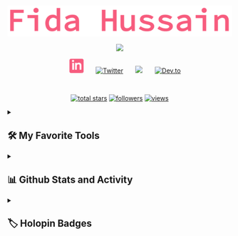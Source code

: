 <p align="center">
  <a href="https://github.com/fidahussain87">
    <img src="https://github.com/FidaHussain87/FidaHussain87/blob/master/uName.png" alt="Jonah Lawrence" /></a>
</p>

<p align="center">
  <!-- Typing SVG by fidahussain87 - https://github.com/FidaHussain87/readme-typing-svg -->
  <a href="https://github.com/FidaHussain87/readme-typing-svg">
    <img src="https://readme-typing-svg.demolab.com/?lines=Full-stack%20web%20developer;Experienced%20MERN%2FMEAN%20STACK;2%2B%20years%20of%20coding%20experience;Always%20learning%20new%20things&font=Fira%20Code&center=true&width=440&height=45&color=f75c7e&vCenter=true&size=22&pause=1000" /></a>
</p>

<!-- Social icons section -->
<p align="center">
&#8287;&#8287;&#8287;&#8287;&#8287;
<a href="https://www.linkedin.com/in/fida-hussain-shahani-7a6796119/"><img width="32px" alt="LinkedIn" target="_blank" title="LinkedIn" src="https://github.com/FidaHussain87/FidaHussain87/blob/master/LinkedIn%20Red%20-%20Imgur.png"/></a>
  &#8287;&#8287;&#8287;&#8287;&#8287;
  <a href="https://twitter.com/FidaHussainSW31"><img width="32px" alt="Twitter" target="_blank" title="Twitter" src="https://i.imgur.com/OXZM1L6.png"/></a>
  &#8287;&#8287;&#8287;&#8287;&#8287;
  <a href="https://discord.com/users/3541" alt="Discord" target="_blank" title="Personal Discord Server"><img width="32px" src="https://i.imgur.com/OViZO8J.png"/></a>
  &#8287;&#8287;&#8287;&#8287;&#8287;
  <a href="https://dev.to/fidahussain87"><img width="32px" alt="Dev.to" target="_blank" title="fidahussain87 Dev.to" src="https://i.imgur.com/mVm29vK.png"></a>
  
</p>

<br/>

<!-- Social badges section -->
<!-- Badges with custom icons - https://github.com/fidahussain87/custom-icon-badges -->
<!-- View counter - https://github.com/fidahussain87/Simple-View-Counter -->
<p align="center">
  <a href="https://github.com/fidahussain87?tab=repositories&sort=stargazers">
    <img alt="total stars" target="_blank" title="Total stars on GitHub" src="https://custom-icon-badges.demolab.com/github/stars/fidahussain87?color=55960c&style=for-the-badge&labelColor=488207&logo=star"/></a>
  <a href="https://github.com/fidahussain87?tab=followers">
    <img alt="followers" target="_blank" title="Follow me on Github" src="https://custom-icon-badges.demolab.com/github/followers/fidahussain87?color=236ad3&labelColor=1155ba&style=for-the-badge&logo=person-add&label=Follow&logoColor=white"/></a>
  <a href="https://github.com/fidahussain87/Simple-View-Counter">
    <img alt="views" target="_blank" title="GitHub profile views" src="ancient-morning-3007.fidahussain-shahani.workers.dev"/></a>
</p>

  


<details> 
  <summary><h2>🛠️ My Favorite Tools</h2></summary>
  <!-- Some badges are from https://github.com/Ileriayo/markdown-badges -->

  <h3>👨‍💻 Programming and Markup Languages</h3>

  <p>
      <a href="https://github.com/search?q=user%3Afidahussain87+language%3Abash"><img alt="Bash" target="_blank" src="https://img.shields.io/badge/Bash-121011.svg?logo=gnu-bash&logoColor=white"></a>
      <a href="https://github.com/search?q=user%3Afidahussain87+language%3Acss"><img alt="CSS" target="_blank" src="https://img.shields.io/badge/CSS-1572B6.svg?logo=css3&logoColor=white"></a>
      <a href="https://github.com/search?q=user%3Afidahussain87+language%3Ahtml"><img alt="HTML" target="_blank" src="https://img.shields.io/badge/HTML-E34F26.svg?logo=html5&logoColor=white"></a>
      <a href="https://github.com/search?q=user%3Afidahussain87+language%3Ajava"><img alt="Java" target="_blank" src="https://custom-icon-badges.demolab.com/badge/Java-007396.svg?logo=java&logoColor=white"></a>
      <a href="https://github.com/search?q=user%3Afidahussain87+language%3Ajavascript"><img target="_blank" alt="JavaScript" src="https://img.shields.io/badge/JavaScript-F7DF1E.svg?logo=javascript&logoColor=black"></a>
      <a href="https://github.com/search?q=user%3Afidahussain87+language%3Ajavascript"><img target="_blank" alt="Node.js" src="https://img.shields.io/badge/Node.js-43853D.svg?logo=node.js&logoColor=white"></a>
      <a href="https://github.com/search?q=user%3Afidahussain87+language%3Aphp"><img alt="PHP" target="_blank" src="https://img.shields.io/badge/PHP-777BB4.svg?logo=php&logoColor=white"></a>
      <a href="https://github.com/search?q=user%3Afidahussain87+language%3Apython"><img target="_blank" alt="Python" src="https://img.shields.io/badge/Python-14354C.svg?logo=python&logoColor=white"></a>
      <a href="https://github.com/search?q=user%3Afidahussain87+language%3Asql"><img target="_blank" alt="SQL" src="https://custom-icon-badges.demolab.com/badge/SQL-025E8C.svg?logo=database&logoColor=white"></a>
      <a href="https://github.com/search?q=user%3Afidahussain87+language%3Asvg"><img target="_blank" alt="SVG+XML" src="https://img.shields.io/badge/SVG%2BXML-e0982c.svg?logo=svg&logoColor=white"></a>
      <a href="https://github.com/search?q=user%3Afidahussain87+language%3AtypeScript"><img target="_blank" alt="TypeScript" src="https://img.shields.io/badge/TypeScript-007ACC.svg?logo=typescript&logoColor=white"></a>
  </p>

  <h3>🧰 Frameworks and Libraries</h3>

  <p>
      <a href="#"><img alt="Arduino" target="_blank" src="https://img.shields.io/badge/-Arduino-00979D?logo=Arduino&logoColor=white"></a>
      <a href="#"><img alt="Bootstrap" target="_blank" src="https://img.shields.io/badge/Bootstrap-7952B3.svg?logo=bootstrap&logoColor=white"></a>
      <a href="#"><img alt="Express.js" target="_blank" src="https://img.shields.io/badge/Express.js-404d59.svg?logo=express&logoColor=white"></a>
      <a href="#"><img alt="GitHub Actions" target="_blank" src="https://img.shields.io/badge/GitHub%20Actions-2671E5.svg?logo=github%20actions&logoColor=white"></a>
      <a href="#"><img alt="JUnit" target="_blank" src="https://custom-icon-badges.demolab.com/badge/JUnit-25A162.svg?logo=check-circle&logoColor=white"></a>
      <a href="#"><img alt="Material Design" target="_blank" src="https://img.shields.io/badge/Material%20Design-0081CB.svg?logo=material-design&logoColor=white"></a>
      <a href="#"><img alt="NumPy" target="_blank" src="https://img.shields.io/badge/Numpy-013243.svg?logo=numpy&logoColor=white"></a>
      <a href="#"><img alt="Pandas" target="_blank" src="https://img.shields.io/badge/Pandas-150458.svg?logo=pandas&logoColor=white"></a>
      <a href="#"><img alt="Pytest" target="_blank" src="https://img.shields.io/badge/Pytest-0A9EDC.svg?logo=pytest&logoColor=white"></a>
      <a href="#"><img alt="React" target="_blank" src="https://img.shields.io/badge/React-20232a.svg?logo=react&logoColor=%2361DAFB"></a>
      <a href="#"><img alt="TensorFlow" target="_blank" src="https://img.shields.io/badge/TensorFlow-FF6F00.svg?logo=TensorFlow&logoColor=white"></a>
  </p>

  <h3>🗄️ Databases and Cloud Hosting</h3>

  <p>
      <a href="#"><img alt="GitHub Pages" target="_blank" src="https://img.shields.io/badge/GitHub%20Pages-327FC7.svg?logo=github&logoColor=white"></a>
      <a href="#"><img alt="Heroku" target="_blank" src="https://img.shields.io/badge/Heroku-430098.svg?logo=heroku&logoColor=white"></a>
      <a href="#"><img alt="MongoDB" target="_blank" src ="https://img.shields.io/badge/MongoDB-4ea94b.svg?logo=mongodb&logoColor=white"></a>
      <a href="#"><img alt="MySQL" target="_blank" src="https://img.shields.io/badge/MySQL-00f.svg?logo=mysql&logoColor=white"></a>
      <a href="#"><img alt="Oracle" target="_blank" src ="https://img.shields.io/badge/Oracle-F00000.svg?logo=oracle&logoColor=white"></a>
      <a href="#"><img alt="PostgreSQL" target="_blank" src ="https://img.shields.io/badge/PostgreSQL-316192.svg?logo=postgresql&logoColor=white"></a>
      <a href="#"><img alt="Repl.it" target="_blank" src="https://img.shields.io/badge/Repl.it-0D101E.svg?logo=Replit&logoColor=white"></a>
      <a href="#"><img alt="SQLite" target="_blank" src ="https://img.shields.io/badge/SQLite-07405e.svg?logo=sqlite&logoColor=white"></a>
      <a href="#"><img alt="Vercel" target="_blank" src="https://img.shields.io/badge/Vercel-000000.svg?logo=vercel&logoColor=white"></a>
  </p>

  <h3>💻 Software and Tools</h3>

  <p>
      <a href="#"><img alt="Adobe" target="_blank" src="https://img.shields.io/badge/Adobe-FF0000.svg?logo=adobe&logoColor=white"></a>
      <a href="#"><img alt="Android" target="_blank" src="https://img.shields.io/badge/Android-3DDC84?logo=android&logoColor=white"></a>
      <a href="#"><img alt="Android Studio" target="_blank" src="https://img.shields.io/badge/Android%20Studio-008678.svg?logo=android-studio&logoColor=white"></a>
      <a href="#"><img alt="Dbeaver" target="_blank" src="https://custom-icon-badges.demolab.com/badge/-Dbeaver-372923?logo=dbeaver-mono&logoColor=white"></a>
      <a href="#"><img alt="Discord" target="_blank" src="https://img.shields.io/badge/-Discord-5865F2.svg?logo=discord&logoColor=white"></a>
      <a href="#"><img alt="Git" target="_blank" src="https://img.shields.io/badge/Git-F05033.svg?logo=git&logoColor=white"></a>
      <a href="#"><img alt="GitHub Desktop" target="_blank" src="https://img.shields.io/badge/GitHub%20Desktop-8034A9.svg?logo=github&logoColor=white"></a>
      <a href="#"><img alt="Google Sheets" target="_blank" src="https://img.shields.io/badge/Sheets-34A853.svg?logo=google%20sheets&logoColor=white"></a>
      <a href="#"><img alt="Jupyter" target="_blank" src="https://img.shields.io/badge/Jupyter-F37626.svg?logo=Jupyter&logoColor=white"></a>
      <a href="#"><img alt="OBS Studio" target="_blank" src="https://img.shields.io/badge/-OBS-302E31?logo=obs-studio&logoColor=white"></a>
      <a href="#"><img alt="Postman" target="_blank" src="https://img.shields.io/badge/Postman-FF6C37?logo=postman&logoColor=white"></a>
      <a href="#"><img alt="Stack Overflow" target="_blank" src="https://img.shields.io/badge/-Stack%20Overflow-FE7A16?logo=stack-overflow&logoColor=white"></a>
      <a href="#"><img alt="Visual Studio Code" target="_blank" src="https://img.shields.io/badge/Visual%20Studio%20Code-0078d7.svg?logo=visual-studio-code&logoColor=white"></a>
  </p>
</details>

<details> 
  <summary><h2>📊 Github Stats and Activity</h2></summary>

  <h3>🔥 Streak Stats</h3>

  <!-- GitHub Readme Streak Stats - https://github.com/fidahussain87/github-readme-streak-stats -->
  <p>
    <a href="https://github.com/fidahussain87/github-readme-streak-stats">
      <img title="🔥 Get streak stats for your profile at git.io/streak-stats" target="_blank" alt="fidahussain87's streak" src="https://streak-stats.demolab.com/?user=fidahussain87&theme=monokai-metallian&hide_border=true"/>
    </a>
    <p>🔥 Get streak stats for your profile at <a href="https://git.io/streak-stats">git.io/streak-stats</a></p>
  </p>

  <h3>💻 GitHub Profile Stats</h3>

  <!-- https://github.com/fidahussain87/github-readme-stats -->

  <a href="https://github.com/fidahussain87/github-readme-stats"><img alt="fidahussain87's Github Stats" target="_blank" src="https://fidahussain87-github-readme-stats.vercel.app/api/?username=fidahussain87&show_icons=true&include_all_commits=true&count_private=true&theme=react&hide_border=true&bg_color=1F222E&title_color=F85D7F&icon_color=F8D866" height="192px"/></a>
  <a href="https://github.com/fidahussain87/github-readme-stats"><img alt="fidahussain87's Top Languages" target="_blank" src="https://github-readme-stats.vercel.app/api/top-langs/?username=fidahussain87&langs_count=8&layout=compact&theme=react&hide_border=true&bg_color=1F222E&title_color=F85D7F&icon_color=F8D866&hide=Jupyter%20Notebook" height="192px"/></a>
  <br/>

  <!-- https://github.com/ashutosh00710/github-readme-activity-graph -->

  <a href="https://github.com/fidahussain87/github-readme-activity-graph"><img target="_blank" alt="fidahussain87's Activity Graph" src="https://activity-graph.herokuapp.com/graph/?username=fidahussain87&bg_color=1F222E&color=F8D866&line=F85D7F&point=FFFFFF&hide_border=true" /></a>

 <!--END_SECTION:activity-->

</details>

<details> 
  <summary><h2>🏷️ Holopin Badges</h2></summary>

  <p><a href="https://www.holopin.io/@fidahussain87"><img src="https://holopin.me/fidahussain87" target="_blank" alt="@fidahussain87&#39;s Holopin board"></a></p>
</details>
